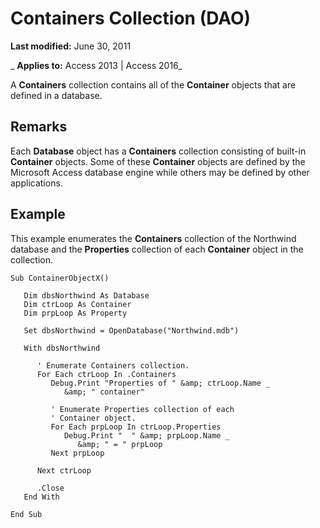 
# Containers Collection (DAO)

 **Last modified:** June 30, 2011

 _ **Applies to:** Access 2013 | Access 2016_

A  **Containers** collection contains all of the **Container** objects that are defined in a database.


## Remarks

Each  **Database** object has a **Containers** collection consisting of built-in **Container** objects. Some of these **Container** objects are defined by the Microsoft Access database engine while others may be defined by other applications.


## Example

This example enumerates the  **Containers** collection of the Northwind database and the **Properties** collection of each **Container** object in the collection.


```
Sub ContainerObjectX()

   Dim dbsNorthwind As Database
   Dim ctrLoop As Container
   Dim prpLoop As Property

   Set dbsNorthwind = OpenDatabase("Northwind.mdb")

   With dbsNorthwind

      ' Enumerate Containers collection.
      For Each ctrLoop In .Containers
         Debug.Print "Properties of " &amp; ctrLoop.Name _
            &amp; " container"

         ' Enumerate Properties collection of each
         ' Container object.
         For Each prpLoop In ctrLoop.Properties
            Debug.Print "  " &amp; prpLoop.Name _
               &amp; " = " prpLoop
         Next prpLoop

      Next ctrLoop

      .Close
   End With

End Sub

```

